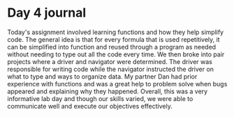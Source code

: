 # Day 4 journal

Today's assignment involved learning functions and how they help simplify code. The general idea is that for every formula that is used repetitively, it can be simplified into function and reused through a program as needed without needing to type out all the code every time. We then broke into pair projects where a driver and navigator were determined. The driver was responsible for writing code while the navigator instructed the driver on what to type and ways to organize data. My partner Dan had prior experience with functions and was a great help to problem solve when bugs appeared and explaining why they happened. Overall, this was a very informative lab day and though our skills varied, we were able to communicate well and execute our objectives effectively.  
